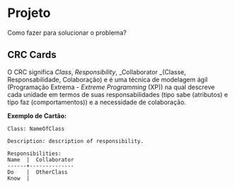# Projeto

Como fazer para solucionar o problema?

## CRC Cards

O CRC significa _Class_, _Responsibility_, _Collaborator _\(Classe, Responsabilidade, Colaboração\) e é uma técnica de modelagem ágil \(Programação Extrema - _Extreme Programming_ \(XP\)\) na qual descreve cada unidade em termos de suas responsabilidades \(tipo sabe \(atributos\) e tipo faz \(comportamentos\)\) e a necessidade de colaboração.

**Exemplo de Cartão:**

```
Class: NameOfClass

Description: description of responsibility.

Responsibilities:
Name  |  Collaborator
------+--------------
Do    |  OtherClass
Know  |
```

